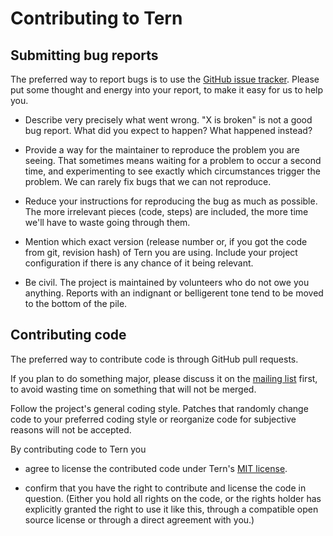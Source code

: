 # Contributing to Tern

## Submitting bug reports

The preferred way to report bugs is to use the [GitHub issue
tracker](http://github.com/codemirror/tern/issues). Please put some
thought and energy into your report, to make it easy for us to help
you.

- Describe very precisely what went wrong. "X is broken" is not a good bug
  report. What did you expect to happen? What happened instead?

- Provide a way for the maintainer to reproduce the problem you are
  seeing. That sometimes means waiting for a problem to occur a second
  time, and experimenting to see exactly which circumstances trigger
  the problem. We can rarely fix bugs that we can not reproduce.

- Reduce your instructions for reproducing the bug as much as
  possible. The more irrelevant pieces (code, steps) are included, the
  more time we'll have to waste going through them.

- Mention which exact version (release number or, if you got the code
  from git, revision hash) of Tern you are using. Include your project
  configuration if there is any chance of it being relevant.

- Be civil. The project is maintained by volunteers who do not owe you
  anything. Reports with an indignant or belligerent tone tend to be
  moved to the bottom of the pile.

## Contributing code

The preferred way to contribute code is through GitHub pull requests.

If you plan to do something major, please discuss it on the [mailing
list](https://groups.google.com/forum/?fromgroups#!forum/tern-dev)
first, to avoid wasting time on something that will not be merged.

Follow the project's general coding style. Patches that randomly
change code to your preferred coding style or reorganize code for
subjective reasons will not be accepted.

By contributing code to Tern you

 - agree to license the contributed code under Tern's [MIT
   license](http://ternjs.net/LICENSE).

 - confirm that you have the right to contribute and license the code
   in question. (Either you hold all rights on the code, or the rights
   holder has explicitly granted the right to use it like this,
   through a compatible open source license or through a direct
   agreement with you.)
